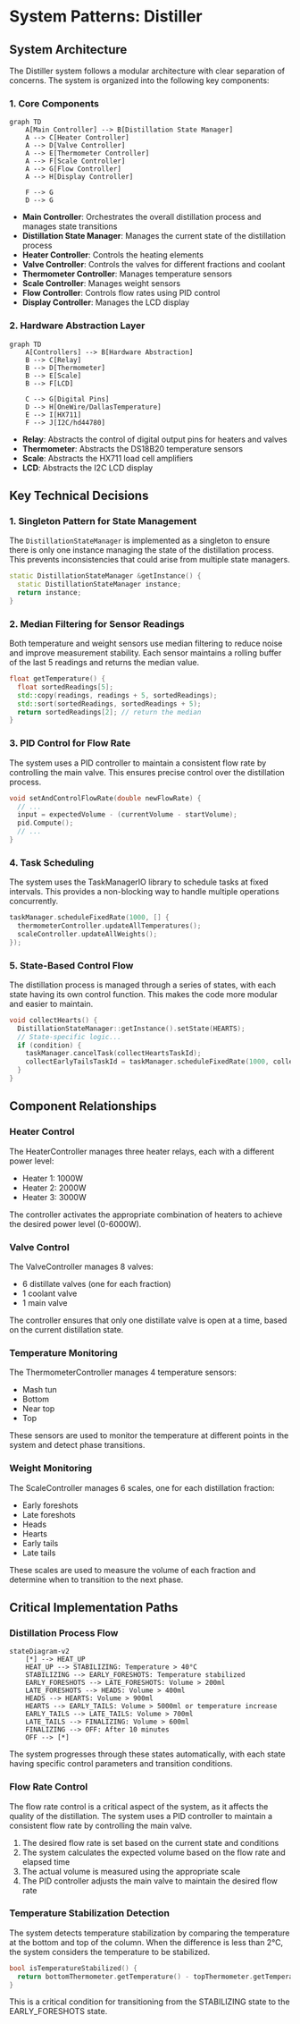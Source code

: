 # System Patterns: Distiller

## System Architecture

The Distiller system follows a modular architecture with clear separation of concerns. The system is organized into the following key components:

### 1. Core Components

```mermaid
graph TD
    A[Main Controller] --> B[Distillation State Manager]
    A --> C[Heater Controller]
    A --> D[Valve Controller]
    A --> E[Thermometer Controller]
    A --> F[Scale Controller]
    A --> G[Flow Controller]
    A --> H[Display Controller]
    
    F --> G
    D --> G
```

- **Main Controller**: Orchestrates the overall distillation process and manages state transitions
- **Distillation State Manager**: Manages the current state of the distillation process
- **Heater Controller**: Controls the heating elements
- **Valve Controller**: Controls the valves for different fractions and coolant
- **Thermometer Controller**: Manages temperature sensors
- **Scale Controller**: Manages weight sensors
- **Flow Controller**: Controls flow rates using PID control
- **Display Controller**: Manages the LCD display

### 2. Hardware Abstraction Layer

```mermaid
graph TD
    A[Controllers] --> B[Hardware Abstraction]
    B --> C[Relay]
    B --> D[Thermometer]
    B --> E[Scale]
    B --> F[LCD]
    
    C --> G[Digital Pins]
    D --> H[OneWire/DallasTemperature]
    E --> I[HX711]
    F --> J[I2C/hd44780]
```

- **Relay**: Abstracts the control of digital output pins for heaters and valves
- **Thermometer**: Abstracts the DS18B20 temperature sensors
- **Scale**: Abstracts the HX711 load cell amplifiers
- **LCD**: Abstracts the I2C LCD display

## Key Technical Decisions

### 1. Singleton Pattern for State Management

The `DistillationStateManager` is implemented as a singleton to ensure there is only one instance managing the state of the distillation process. This prevents inconsistencies that could arise from multiple state managers.

```cpp
static DistillationStateManager &getInstance() {
  static DistillationStateManager instance;
  return instance;
}
```

### 2. Median Filtering for Sensor Readings

Both temperature and weight sensors use median filtering to reduce noise and improve measurement stability. Each sensor maintains a rolling buffer of the last 5 readings and returns the median value.

```cpp
float getTemperature() {
  float sortedReadings[5];
  std::copy(readings, readings + 5, sortedReadings);
  std::sort(sortedReadings, sortedReadings + 5);
  return sortedReadings[2]; // return the median
}
```

### 3. PID Control for Flow Rate

The system uses a PID controller to maintain a consistent flow rate by controlling the main valve. This ensures precise control over the distillation process.

```cpp
void setAndControlFlowRate(double newFlowRate) {
  // ...
  input = expectedVolume - (currentVolume - startVolume);
  pid.Compute();
  // ...
}
```

### 4. Task Scheduling

The system uses the TaskManagerIO library to schedule tasks at fixed intervals. This provides a non-blocking way to handle multiple operations concurrently.

```cpp
taskManager.scheduleFixedRate(1000, [] {
  thermometerController.updateAllTemperatures();
  scaleController.updateAllWeights();
});
```

### 5. State-Based Control Flow

The distillation process is managed through a series of states, with each state having its own control function. This makes the code more modular and easier to maintain.

```cpp
void collectHearts() {
  DistillationStateManager::getInstance().setState(HEARTS);
  // State-specific logic...
  if (condition) {
    taskManager.cancelTask(collectHeartsTaskId);
    collectEarlyTailsTaskId = taskManager.scheduleFixedRate(1000, collectEarlyTails);
  }
}
```

## Component Relationships

### Heater Control

The HeaterController manages three heater relays, each with a different power level:
- Heater 1: 1000W
- Heater 2: 2000W
- Heater 3: 3000W

The controller activates the appropriate combination of heaters to achieve the desired power level (0-6000W).

### Valve Control

The ValveController manages 8 valves:
- 6 distillate valves (one for each fraction)
- 1 coolant valve
- 1 main valve

The controller ensures that only one distillate valve is open at a time, based on the current distillation state.

### Temperature Monitoring

The ThermometerController manages 4 temperature sensors:
- Mash tun
- Bottom
- Near top
- Top

These sensors are used to monitor the temperature at different points in the system and detect phase transitions.

### Weight Monitoring

The ScaleController manages 6 scales, one for each distillation fraction:
- Early foreshots
- Late foreshots
- Heads
- Hearts
- Early tails
- Late tails

These scales are used to measure the volume of each fraction and determine when to transition to the next phase.

## Critical Implementation Paths

### Distillation Process Flow

```mermaid
stateDiagram-v2
    [*] --> HEAT_UP
    HEAT_UP --> STABILIZING: Temperature > 40°C
    STABILIZING --> EARLY_FORESHOTS: Temperature stabilized
    EARLY_FORESHOTS --> LATE_FORESHOTS: Volume > 200ml
    LATE_FORESHOTS --> HEADS: Volume > 400ml
    HEADS --> HEARTS: Volume > 900ml
    HEARTS --> EARLY_TAILS: Volume > 5000ml or temperature increase
    EARLY_TAILS --> LATE_TAILS: Volume > 700ml
    LATE_TAILS --> FINALIZING: Volume > 600ml
    FINALIZING --> OFF: After 10 minutes
    OFF --> [*]
```

The system progresses through these states automatically, with each state having specific control parameters and transition conditions.

### Flow Rate Control

The flow rate control is a critical aspect of the system, as it affects the quality of the distillation. The system uses a PID controller to maintain a consistent flow rate by controlling the main valve.

1. The desired flow rate is set based on the current state and conditions
2. The system calculates the expected volume based on the flow rate and elapsed time
3. The actual volume is measured using the appropriate scale
4. The PID controller adjusts the main valve to maintain the desired flow rate

### Temperature Stabilization Detection

The system detects temperature stabilization by comparing the temperature at the bottom and top of the column. When the difference is less than 2°C, the system considers the temperature to be stabilized.

```cpp
bool isTemperatureStabilized() {
  return bottomThermometer.getTemperature() - topThermometer.getTemperature() < 2;
}
```

This is a critical condition for transitioning from the STABILIZING state to the EARLY_FORESHOTS state.
